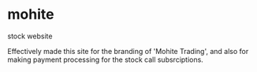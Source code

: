 # mohite
stock website

Effectively made this site for the branding of 'Mohite Trading', and also for making payment processing for the stock call subsrciptions.
